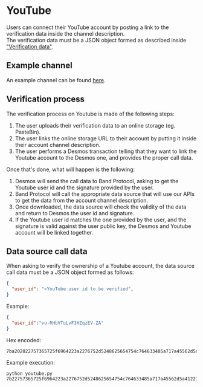 # YouTube
Users can connect their YouTube account by posting a link to the verification data inside the channel description.  
The verification data must be a JSON object formed as described inside ["Verification data"](../verification-data.md).

## Example channel
An example channel can be found [here](https://www.youtube.com/channel/UCvu-RHbVTuLvF3HZqzEV-ZA/about). 

## Verification process
The verification process on Youtube is made of the following steps:

1. The user uploads their verification data to an online storage (eg. PasteBin). 
2. The user links the online storage URL to their account by putting it inside their account channel description.
3. The user performs a Desmos transaction telling that they want to link the Youtube account to the Desmos one, and provides the proper call data. 

Once that's done, what will happen is the following: 

1. Desmos will send the call data to Band Protocol, asking to get the Youtube user id and the signature provided by the user. 
2. Band Protocol will call the appropriate data source that will use our APIs to get the data from the account channel description. 
3. Once downloaded, the data source will check the validity of the data and return to Desmos the user id and signature. 
4. If the Youtube user id matches the one provided by the user, and the signature is valid against the user public key, the Desmos and Youtube account will be linked together.  



## Data source call data
When asking to verify the ownership of a Youtube account, the data source call data must be a JSON object formed as follows: 

```json
{
  "user_id": "<YouTube user id to be verified",
}
```

Example: 
```json
{
  "user_id":"vu-RHbVTuLvF3HZqzEV-ZA"
}
```

Hex encoded:
```
7ba202022757365725f6964223a2276752d5248625654754c764633485a717a45562d5a4122a7d
```

Example execution: 

```shell
python youtube.py 7b22757365725f6964223a2276752d5248625654754c764633485a717a45562d5a41227d
```
